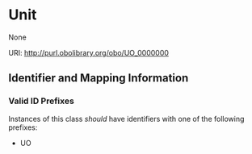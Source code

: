 # Unit

None

URI: http://purl.obolibrary.org/obo/UO_0000000







## Identifier and Mapping Information


### Valid ID Prefixes

Instances of this class *should* have identifiers with one of the following prefixes:

* UO






